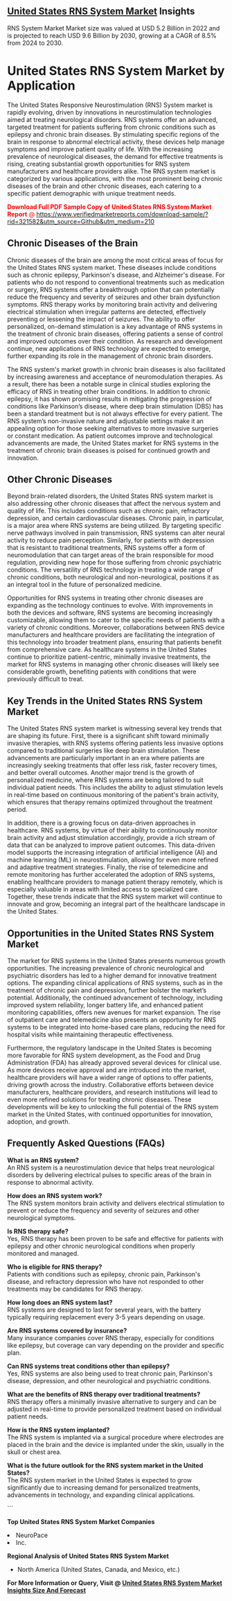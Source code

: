 <h2><a href="https://www.verifiedmarketreports.com/download-sample/?rid=321582&amp;utm_source=Github&amp;utm_medium=210" target="_blank">United States RNS System Market</a> Insights</h2><p>RNS System Market Market size was valued at USD 5.2 Billion in 2022 and is projected to reach USD 9.6 Billion by 2030, growing at a CAGR of 8.5% from 2024 to 2030.</p><p><h1>United States RNS System Market by Application</h1><p>The United States Responsive Neurostimulation (RNS) System market is rapidly evolving, driven by innovations in neurostimulation technologies aimed at treating neurological disorders. RNS systems offer an advanced, targeted treatment for patients suffering from chronic conditions such as epilepsy and chronic brain diseases. By stimulating specific regions of the brain in response to abnormal electrical activity, these devices help manage symptoms and improve patient quality of life. With the increasing prevalence of neurological diseases, the demand for effective treatments is rising, creating substantial growth opportunities for RNS system manufacturers and healthcare providers alike. The RNS system market is categorized by various applications, with the most prominent being chronic diseases of the brain and other chronic diseases, each catering to a specific patient demographic with unique treatment needs. <p><span class=""><span style="color: #ff0000;"><strong>Download Full PDF Sample Copy of United States RNS System Market Report</strong> @ </span><a href="https://www.verifiedmarketreports.com/download-sample/?rid=321582&amp;utm_source=Github&amp;utm_medium=210" target="_blank">https://www.verifiedmarketreports.com/download-sample/?rid=321582&amp;utm_source=Github&amp;utm_medium=210</a></span></p></p><h2>Chronic Diseases of the Brain</h2><p>Chronic diseases of the brain are among the most critical areas of focus for the United States RNS system market. These diseases include conditions such as chronic epilepsy, Parkinson's disease, and Alzheimer's disease. For patients who do not respond to conventional treatments such as medication or surgery, RNS systems offer a breakthrough option that can potentially reduce the frequency and severity of seizures and other brain dysfunction symptoms. RNS therapy works by monitoring brain activity and delivering electrical stimulation when irregular patterns are detected, effectively preventing or lessening the impact of seizures. The ability to offer personalized, on-demand stimulation is a key advantage of RNS systems in the treatment of chronic brain diseases, offering patients a sense of control and improved outcomes over their condition. As research and development continue, new applications of RNS technology are expected to emerge, further expanding its role in the management of chronic brain disorders.<p>The RNS system's market growth in chronic brain diseases is also facilitated by increasing awareness and acceptance of neuromodulation therapies. As a result, there has been a notable surge in clinical studies exploring the efficacy of RNS in treating other brain conditions. In addition to chronic epilepsy, it has shown promising results in mitigating the progression of conditions like Parkinson’s disease, where deep brain stimulation (DBS) has been a standard treatment but is not always effective for every patient. The RNS system’s non-invasive nature and adjustable settings make it an appealing option for those seeking alternatives to more invasive surgeries or constant medication. As patient outcomes improve and technological advancements are made, the United States market for RNS systems in the treatment of chronic brain diseases is poised for continued growth and innovation.</p><h2>Other Chronic Diseases</h2><p>Beyond brain-related disorders, the United States RNS system market is also addressing other chronic diseases that affect the nervous system and quality of life. This includes conditions such as chronic pain, refractory depression, and certain cardiovascular diseases. Chronic pain, in particular, is a major area where RNS systems are being utilized. By targeting specific nerve pathways involved in pain transmission, RNS systems can alter neural activity to reduce pain perception. Similarly, for patients with depression that is resistant to traditional treatments, RNS systems offer a form of neuromodulation that can target areas of the brain responsible for mood regulation, providing new hope for those suffering from chronic psychiatric conditions. The versatility of RNS technology in treating a wide range of chronic conditions, both neurological and non-neurological, positions it as an integral tool in the future of personalized medicine.<p>Opportunities for RNS systems in treating other chronic diseases are expanding as the technology continues to evolve. With improvements in both the devices and software, RNS systems are becoming increasingly customizable, allowing them to cater to the specific needs of patients with a variety of chronic conditions. Moreover, collaborations between RNS device manufacturers and healthcare providers are facilitating the integration of this technology into broader treatment plans, ensuring that patients benefit from comprehensive care. As healthcare systems in the United States continue to prioritize patient-centric, minimally invasive treatments, the market for RNS systems in managing other chronic diseases will likely see considerable growth, benefiting patients with conditions that were previously difficult to treat.</p><h2>Key Trends in the United States RNS System Market</h2><p>The United States RNS system market is witnessing several key trends that are shaping its future. First, there is a significant shift toward minimally invasive therapies, with RNS systems offering patients less invasive options compared to traditional surgeries like deep brain stimulation. These advancements are particularly important in an era where patients are increasingly seeking treatments that offer less risk, faster recovery times, and better overall outcomes. Another major trend is the growth of personalized medicine, where RNS systems are being tailored to suit individual patient needs. This includes the ability to adjust stimulation levels in real-time based on continuous monitoring of the patient's brain activity, which ensures that therapy remains optimized throughout the treatment period.<p>In addition, there is a growing focus on data-driven approaches in healthcare. RNS systems, by virtue of their ability to continuously monitor brain activity and adjust stimulation accordingly, provide a rich stream of data that can be analyzed to improve patient outcomes. This data-driven model supports the increasing integration of artificial intelligence (AI) and machine learning (ML) in neurostimulation, allowing for even more refined and adaptive treatment strategies. Finally, the rise of telemedicine and remote monitoring has further accelerated the adoption of RNS systems, enabling healthcare providers to manage patient therapy remotely, which is especially valuable in areas with limited access to specialized care. Together, these trends indicate that the RNS system market will continue to innovate and grow, becoming an integral part of the healthcare landscape in the United States.</p><h2>Opportunities in the United States RNS System Market</h2><p>The market for RNS systems in the United States presents numerous growth opportunities. The increasing prevalence of chronic neurological and psychiatric disorders has led to a higher demand for innovative treatment options. The expanding clinical applications of RNS systems, such as in the treatment of chronic pain and depression, further bolster the market’s potential. Additionally, the continued advancement of technology, including improved system reliability, longer battery life, and enhanced patient monitoring capabilities, offers new avenues for market expansion. The rise of outpatient care and telemedicine also presents an opportunity for RNS systems to be integrated into home-based care plans, reducing the need for hospital visits while maintaining therapeutic effectiveness. <p>Furthermore, the regulatory landscape in the United States is becoming more favorable for RNS system development, as the Food and Drug Administration (FDA) has already approved several devices for clinical use. As more devices receive approval and are introduced into the market, healthcare providers will have a wider range of options to offer patients, driving growth across the industry. Collaborative efforts between device manufacturers, healthcare providers, and research institutions will lead to even more refined solutions for treating chronic diseases. These developments will be key to unlocking the full potential of the RNS system market in the United States, with continued opportunities for innovation, adoption, and growth.</p><h2>Frequently Asked Questions (FAQs)</h2><p><strong>What is an RNS system?</strong><br> An RNS system is a neurostimulation device that helps treat neurological disorders by delivering electrical pulses to specific areas of the brain in response to abnormal activity.</p><p><strong>How does an RNS system work?</strong><br> The RNS system monitors brain activity and delivers electrical stimulation to prevent or reduce the frequency and severity of seizures and other neurological symptoms.</p><p><strong>Is RNS therapy safe?</strong><br> Yes, RNS therapy has been proven to be safe and effective for patients with epilepsy and other chronic neurological conditions when properly monitored and managed.</p><p><strong>Who is eligible for RNS therapy?</strong><br> Patients with conditions such as epilepsy, chronic pain, Parkinson's disease, and refractory depression who have not responded to other treatments may be candidates for RNS therapy.</p><p><strong>How long does an RNS system last?</strong><br> RNS systems are designed to last for several years, with the battery typically requiring replacement every 3-5 years depending on usage.</p><p><strong>Are RNS systems covered by insurance?</strong><br> Many insurance companies cover RNS therapy, especially for conditions like epilepsy, but coverage can vary depending on the provider and specific plan.</p><p><strong>Can RNS systems treat conditions other than epilepsy?</strong><br> Yes, RNS systems are also being used to treat chronic pain, Parkinson's disease, depression, and other neurological and psychiatric conditions.</p><p><strong>What are the benefits of RNS therapy over traditional treatments?</strong><br> RNS therapy offers a minimally invasive alternative to surgery and can be adjusted in real-time to provide personalized treatment based on individual patient needs.</p><p><strong>How is the RNS system implanted?</strong><br> The RNS system is implanted via a surgical procedure where electrodes are placed in the brain and the device is implanted under the skin, usually in the skull or chest area.</p><p><strong>What is the future outlook for the RNS system market in the United States?</strong><br> The RNS system market in the United States is expected to grow significantly due to increasing demand for personalized treatments, advancements in technology, and expanding clinical applications.</p>```</p><p><strong>Top United States RNS System Market Companies</strong></p><div data-test-id=""><p><li>NeuroPace</li><li> Inc.</li></p><div><strong>Regional Analysis of&nbsp;United States RNS System Market</strong></div><ul><li dir="ltr"><p dir="ltr">North America&nbsp;(United States, Canada, and Mexico, etc.)</p></li></ul><p><strong>For More Information or Query, Visit @&nbsp;</strong><strong><a href="https://www.verifiedmarketreports.com/product/rns-system-market/?utm_source=Github&amp;utm_medium=210" target="_blank">United States RNS System Market Insights Size And Forecast</a></strong></p></div>
